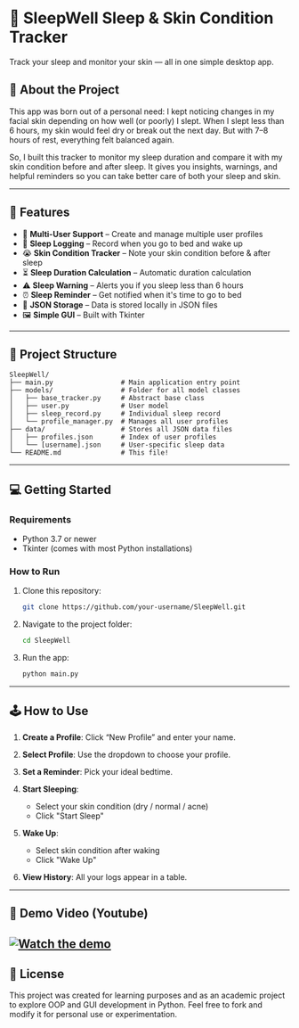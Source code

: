 # 🛌 SleepWell Sleep & Skin Condition Tracker

Track your sleep and monitor your skin — all in one simple desktop app.

## 🌟 About the Project

This app was born out of a personal need: I kept noticing changes in my facial skin depending on how well (or poorly) I slept. When I slept less than 6 hours, my skin would feel dry or break out the next day. But with 7–8 hours of rest, everything felt balanced again.

So, I built this tracker to monitor my sleep duration and compare it with my skin condition before and after sleep. It gives you insights, warnings, and helpful reminders so you can take better care of both your sleep and skin.

---

## 📆 Features

-   👥 **Multi-User Support** – Create and manage multiple user profiles
-   🛌 **Sleep Logging** – Record when you go to bed and wake up
-   😭 **Skin Condition Tracker** – Note your skin condition before & after sleep
-   ⏳ **Sleep Duration Calculation** – Automatic duration calculation
-   ⚠️ **Sleep Warning** – Alerts you if you sleep less than 6 hours
-   ⏰ **Sleep Reminder** – Get notified when it's time to go to bed
-   💾 **JSON Storage** – Data is stored locally in JSON files
-   🖼️ **Simple GUI** – Built with Tkinter

---

## 📂 Project Structure

```
SleepWell/
├── main.py                 # Main application entry point
├── models/                 # Folder for all model classes
│   ├── base_tracker.py     # Abstract base class
│   ├── user.py             # User model
│   ├── sleep_record.py     # Individual sleep record
│   └── profile_manager.py  # Manages all user profiles
├── data/                   # Stores all JSON data files
│   ├── profiles.json       # Index of user profiles
│   └── [username].json     # User-specific sleep data
└── README.md               # This file!
```

---

## 💻 Getting Started

### Requirements

-   Python 3.7 or newer
-   Tkinter (comes with most Python installations)

### How to Run

1. Clone this repository:

    ```bash
    git clone https://github.com/your-username/SleepWell.git
    ```

2. Navigate to the project folder:

    ```bash
    cd SleepWell
    ```

3. Run the app:

    ```bash
    python main.py
    ```

---

## 🕹 How to Use

1. **Create a Profile**: Click “New Profile” and enter your name.
2. **Select Profile**: Use the dropdown to choose your profile.
3. **Set a Reminder**: Pick your ideal bedtime.
4. **Start Sleeping**:

    - Select your skin condition (dry / normal / acne)
    - Click "Start Sleep"

5. **Wake Up**:

    - Select skin condition after waking
    - Click "Wake Up"

6. **View History**: All your logs appear in a table.

---

## 🎥 Demo Video (Youtube)

## [![Watch the demo](https://img.youtube.com/vi/./0.jpg)](https://www.youtube.com/watch?v=)

## 📜 License

This project was created for learning purposes and as an academic project to explore OOP and GUI development in Python. Feel free to fork and modify it for personal use or experimentation.
